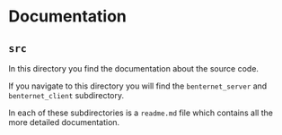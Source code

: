 # Documentation

## `src`
In this directory you find the documentation about the source code.

If you navigate to this directory you will find the `benternet_server` and `benternet_client` subdirectory.

In each of these subdirectories is a `readme.md` file which contains all the more detailed documentation.
